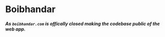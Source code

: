 # Boibhandar
##### As `boibhandar.com` is offically closed making the codebase public of the web app.
